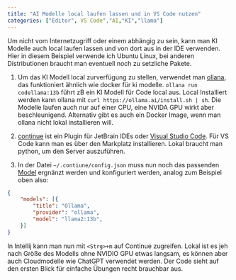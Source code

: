 ```yaml
---
title: "AI Modelle local laufen lassen und in VS Code nutzen"
categories: ["Editor", VS Code","AI,"KI","llama"]
---
```

Um nicht vom Internetzugriff oder einem abhängig zu sein, kann man KI Modelle auch local laufen lassen und von dort aus in der IDE verwenden. Hier in diesem Beispiel verwende ich Ubuntu Linux, bei anderen Distributionen braucht man eventuell noch zu setzliche Pakete.

1. Um das KI Modell local zurverfügung zu stellen, verwendet man [ollana](https://ollama.ai/), das funktioniert ähnlich wie docker für ki modelle. `ollana run codellama:13b` führt zB ein KI Modell für Code local aus. Local Installiert werden kann ollana mit `curl https://ollama.ai/install.sh | sh`. Die Modelle laufen auch nur auf einer CPU, eine NVIDA GPU wirkt aber beschleunigend. Alternativ gibt es auch ein Docker Image, wenn man ollana nicht lokal installieren will.

1. [continue](https://continue.dev/) ist ein Plugin für JetBrain IDEs oder [Visual Studio Code](https://code.visualstudio.com/). Für VS Code kann man es über den Markplatz installieren. Lokal braucht man python, um den Server auszuführen.

1. In der Datei `~/.contiune/config.json` muss nun noch das passenden [Model](https://continue.dev/docs/reference/Model%20Providers/ollama) ergnänzt werden und konfiguriert werden, analog zum Beispiel oben also:

```json
{
    "models": [{
        "title": "Ollama",
        "provider": "ollama",
        "model": "llama2:13b",
    }]
}
```

In Intellij kann man nun mit `<Strg>+m` auf Continue zugreifen. Lokal ist es jeh nach Größe des Modells ohne NVIDIO GPU etwas langsam, es können aber auch Cloudmodelle wie ChatGPT verwendet werden. Der Code sieht auf den ersten Blick für einfache Übungen recht brauchbar aus.
